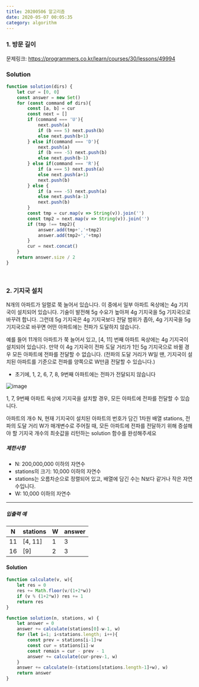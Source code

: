 ```yaml
---
title: 20200506 알고리즘
date: 2020-05-07 00:05:35
category: algorithm
---
```


### 1. 방문 길이

문제링크: https://programmers.co.kr/learn/courses/30/lessons/49994

### Solution

```javascript
function solution(dirs) {
    let cur = [0, 0]
    const answer = new Set()
    for (const command of dirs){
        const [a, b] = cur
        const next = []
        if (command === 'U'){
            next.push(a)
            if (b === 5) next.push(b)
            else next.push(b+1)
        } else if(command === 'D'){
            next.push(a)
            if (b === -5) next.push(b)
            else next.push(b-1)
        } else if(command === 'R'){
            if (a === 5) next.push(a)
            else next.push(a+1)
            next.push(b)
        } else {
            if (a === -5) next.push(a)
            else next.push(a-1)
            next.push(b)
        }
        const tmp = cur.map(v => String(v)).join('')
        const tmp2 = next.map(v => String(v)).join('')
        if (tmp !== tmp2){
            answer.add(tmp+','+tmp2)
            answer.add(tmp2+','+tmp)
        }
        cur = next.concat()
    }
    return answer.size / 2
}
```

<br/>

### 2. 기지국 설치

N개의 아파트가 일렬로 쭉 늘어서 있습니다. 이 중에서 일부 아파트 옥상에는 4g 기지국이 설치되어 있습니다. 기술이 발전해 5g 수요가 높아져 4g 기지국을 5g 기지국으로 바꾸려 합니다. 그런데 5g 기지국은 4g 기지국보다 전달 범위가 좁아, 4g 기지국을 5g 기지국으로 바꾸면 어떤 아파트에는 전파가 도달하지 않습니다.

예를 들어 11개의 아파트가 쭉 늘어서 있고, [4, 11] 번째 아파트 옥상에는 4g 기지국이 설치되어 있습니다. 만약 이 4g 기지국이 전파 도달 거리가 1인 5g 기지국으로 바뀔 경우 모든 아파트에 전파를 전달할 수 없습니다. (전파의 도달 거리가 W일 땐, 기지국이 설치된 아파트를 기준으로 전파를 양쪽으로 W만큼 전달할 수 있습니다.)

- 초기에, 1, 2, 6, 7, 8, 9번째 아파트에는 전파가 전달되지 않습니다

![image](https://user-images.githubusercontent.com/39187116/81101887-bb8a2980-8f49-11ea-9f30-cd70112f0dc0.png)

1, 7, 9번째 아파트 옥상에 기지국을 설치할 경우, 모든 아파트에 전파를 전달할 수 있습니다.

아파트의 개수 N, 현재 기지국이 설치된 아파트의 번호가 담긴 1차원 배열 stations, 전파의 도달 거리 W가 매개변수로 주어질 때, 모든 아파트에 전파를 전달하기 위해 증설해야 할 기지국 개수의 최솟값을 리턴하는 solution 함수를 완성해주세요

##### 제한사항

- N: 200,000,000 이하의 자연수
- stations의 크기: 10,000 이하의 자연수
- stations는 오름차순으로 정렬되어 있고, 배열에 담긴 수는 N보다 같거나 작은 자연수입니다.
- W: 10,000 이하의 자연수

------

##### 입출력 예

| N    | stations | W    | answer |
| ---- | -------- | ---- | ------ |
| 11   | [4, 11]  | 1    | 3      |
| 16   | [9]      | 2    | 3      |

#### Solution

```javascript
function calculate(v, w){
    let res = 0
    res += Math.floor(v/(1+2*w))
    if (v % (1+2*w)) res += 1
    return res
}

function solution(n, stations, w) {
    let answer = 0
    answer += calculate(stations[0]-w-1, w)
    for (let i=1; i<stations.length; i++){
        const prev = stations[i-1]+w
        const cur = stations[i]-w
        const remain = cur - prev - 1
        answer += calculate(cur-prev-1, w)
    }
    answer += calculate(n-(stations[stations.length-1]+w), w)
    return answer
}
```

